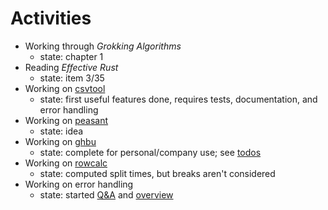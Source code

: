 # Activities

- Working through _Grokking Algorithms_
    - state: chapter 1
- Reading _Effective Rust_
    - state: item 3/35
- Working on [csvtool](https://github.com/patrickbucher/csvtool)
    - state: first useful features done, requires tests, documentation, and
      error handling
- Working on [peasant](https://github.com/patrickbucher/peasant)
    - state: idea
- Working on [ghbu](https://github.com/patrickbucher/ghbu)
    - state: complete for personal/company use; see
      [todos](https://github.com/patrickbucher/ghbu?tab=readme-ov-file#todo)
- Working on [rowcalc](https://github.com/patrickbucher/rowcalc)
    - state: computed split times, but breaks aren't considered
- Working on error handling
    - state: started [Q&A](error-handling/error-handling.md) and
      [overview](error-handling/error-handling.png)
